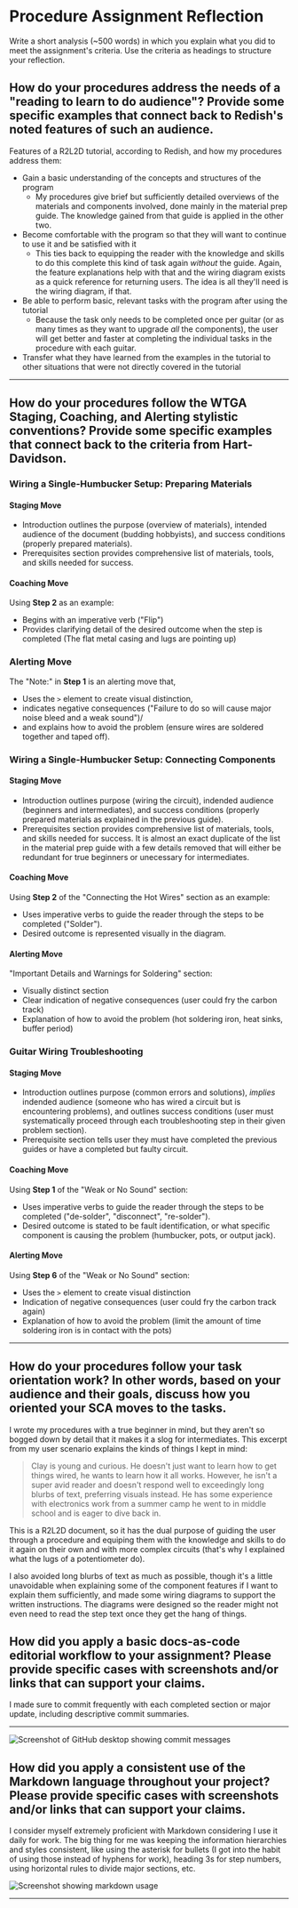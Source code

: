 # Procedure Assignment Reflection

Write a short analysis (~500 words) in which you explain what you did to meet the assignment's criteria. Use the criteria as headings to structure your reflection.

## How do your procedures address the needs of a "reading to learn to do audience"? Provide some specific examples that connect back to Redish's noted features of such an audience.

Features of a R2L2D tutorial, according to Redish, and how my procedures address them:

* Gain a basic understanding of the concepts and structures
of the program
  * My procedures give brief but sufficiently detailed overviews of the materials and components involved, done mainly in the material prep guide. The knowledge gained from that guide is applied in the other two.
* Become comfortable with the program so that they will want to continue to use it and be satisfied with it
  * This ties back to equipping the reader with the knowledge and skills to do this complete this kind of task again *without* the guide. Again, the feature explanations help with that and the wiring diagram exists as a quick reference for returning users. The idea is all they'll need is the wiring diagram, if that.
* Be able to perform basic, relevant tasks with the program after using the tutorial
  * Because the task only needs to be completed once per guitar (or as many times as they want to upgrade _all_ the components), the user will get better and faster at completing the individual tasks in the procedure with each guitar.
* Transfer what they have learned from the examples in the tutorial to other situations that were not directly covered in the tutorial

---

## How do your procedures follow the WTGA Staging, Coaching, and Alerting stylistic conventions? Provide some specific examples that connect back to the criteria from Hart-Davidson.

### Wiring a Single-Humbucker Setup: Preparing Materials

#### Staging Move

* Introduction outlines the purpose (overview of materials), intended audience of the document (budding hobbyists), and success conditions (properly prepared materials).
* Prerequisites section provides comprehensive list of materials, tools, and skills needed for success.

#### Coaching Move

Using **Step 2** as an example:

* Begins with an imperative verb ("Flip")
* Provides clarifying detail of the desired outcome when the step is completed (The flat metal casing and lugs are pointing up)

### Alerting Move

The "Note:" in **Step 1** is an alerting move that,

* Uses the ```>``` element to create visual distinction,
* indicates negative consequences ("Failure to do so will cause major noise bleed and a weak sound")/
* and explains how to avoid the problem (ensure wires are soldered together and taped off).

### Wiring a Single-Humbucker Setup: Connecting Components

#### Staging Move

* Introduction outlines purpose (wiring the circuit), indended audience (beginners and intermediates), and success conditions (properly prepared materials as explained in the previous guide).
* Prerequisites section provides comprehensive list of materials, tools, and skills needed for success. It is almost an exact duplicate of the list in the material prep guide with a few details removed that will either be redundant for true beginners or unecessary for intermediates.

#### Coaching Move

Using **Step 2** of the "Connecting the Hot Wires" section as an example:

* Uses imperative verbs to guide the reader through the steps to be completed ("Solder").
* Desired outcome is represented visually in the diagram.

#### Alerting Move

"Important Details and Warnings for Soldering" section:

* Visually distinct section
* Clear indication of negative consequences (user could fry the carbon track)
* Explanation of how to avoid the problem (hot soldering iron, heat sinks, buffer period)

### Guitar Wiring Troubleshooting

#### Staging Move

* Introduction outlines purpose (common errors and solutions), _implies_ indended audience (someone who has wired a circuit but is encountering problems), and outlines success conditions (user must systematically proceed through each troubleshooting step in their given problem section).
* Prerequisite section tells user they must have completed the previous guides or have a completed but faulty circuit.
  
#### Coaching Move

Using **Step 1** of the "Weak or No Sound" section:

* Uses imperative verbs to guide the reader through the steps to be completed ("de-solder", "disconnect", "re-solder").
* Desired outcome is stated to be fault identification, or what specific component is causing the problem (humbucker, pots, or output jack).

#### Alerting Move

Using **Step 6** of the "Weak or No Sound" section:

* Uses the ```>``` element to create visual distinction
* Indication of negative consequences (user could fry the carbon track again)
* Explanation of how to avoid the problem (limit the amount of time soldering iron is in contact with the pots)

---

## How do your procedures follow your task orientation work? In other words, based on your audience and their goals, discuss how you oriented your SCA moves to the tasks.

I wrote my procedures with a true beginner in mind, but they aren't so bogged down by detail that it makes it a slog for intermediates. This excerpt from my user scenario explains the kinds of things I kept in mind:

> Clay is young and curious. He doesn't just want to learn how to get things wired, he wants to learn how it all works. However, he isn't a super avid reader and doesn't respond well to exceedingly long blurbs of text, preferring visuals instead. He has some experience with electronics work from a summer camp he went to in middle school and is eager to dive back in.

This is a R2L2D document, so it has the dual purpose of guiding the user through a procedure and equiping them with the knowledge and skills to do it again on their own and with more complex circuits (that's why I explained what the lugs of a potentiometer do).

I also avoided long blurbs of text as much as possible, though it's a little unavoidable when explaining some of the component features if I want to explain them sufficiently, and made some wiring diagrams to support the written instructions. The diagrams were designed so the reader might not even need to read the step text once they get the hang of things.

## How did you apply a basic docs-as-code editorial workflow to your assignment? Please provide specific cases with screenshots and/or links that can support your claims.

I made sure to commit frequently with each completed section or major update, including descriptive commit summaries.

---

![Screenshot of GitHub desktop showing commit messages](/hassell/assets/images/reflection-images/docs-as-code-workflow.png)

## How did you apply a consistent use of the Markdown language throughout your project? Please provide specific cases with screenshots and/or links that can support your claims.

I consider myself extremely proficient with Markdown considering I use it daily for work. The big thing for me was keeping the information hierarchies and styles consistent, like using the asterisk for bullets (I got into the habit of using those instead of hyphens for work), heading 3s for step numbers, using horizontal rules to divide major sections, etc.

![Screenshot showing markdown usage](/hassell/assets/images/reflection-images/markdown-usage.png)

---
